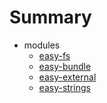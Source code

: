# Summary
* modules
    * [easy-fs](easy-fs-doc.md)
    * [easy-bundle](easy-bundle-doc.md)
    * [easy-external](easy-external-doc.md)
    * [easy-strings](easy-strings-doc.md)




